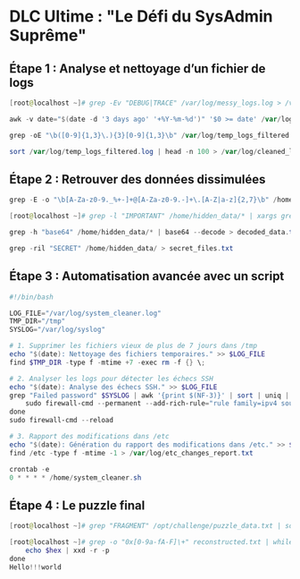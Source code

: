 # DLC Ultime : "Le Défi du SysAdmin Suprême"

## Étape 1 : Analyse et nettoyage d’un fichier de logs

```powershell
[root@localhost ~]# grep -Ev "DEBUG|TRACE" /var/log/messy_logs.log > /var/log/temp_logs.log
```
```powershell
awk -v date="$(date -d '3 days ago' '+%Y-%m-%d')" '$0 >= date' /var/log/temp_logs.log > /var/log/temp_logs_filtered.log
```
```powershell
grep -oE "\b([0-9]{1,3}\.){3}[0-9]{1,3}\b" /var/log/temp_logs_filtered.log | sort | uniq -c | sort -nr > /var/log/ip_count.txt
```
```powershell
sort /var/log/temp_logs_filtered.log | head -n 100 > /var/log/cleaned_logs.log
```

## Étape 2 : Retrouver des données dissimulées


```powershell
grep -E -o "\b[A-Za-z0-9._%+-]+@[A-Za-z0-9.-]+\.[A-Z|a-z]{2,7}\b" /home/hidden_data/* > emails_found.txt
```
```powershell
[root@localhost ~]# grep -l "IMPORTANT" /home/hidden_data/* | xargs grep -oE "\b([0-9]{1,3}\.){3}[0-9]{1,3}\b" > ip_addresses.txt
```
```powershell
grep -h "base64" /home/hidden_data/* | base64 --decode > decoded_data.txt
```
```powershell
grep -ril "SECRET" /home/hidden_data/ > secret_files.txt
```

## Étape 3 : Automatisation avancée avec un script

```powershell
#!/bin/bash

LOG_FILE="/var/log/system_cleaner.log"
TMP_DIR="/tmp"
SYSLOG="/var/log/syslog"

# 1. Supprimer les fichiers vieux de plus de 7 jours dans /tmp
echo "$(date): Nettoyage des fichiers temporaires." >> $LOG_FILE
find $TMP_DIR -type f -mtime +7 -exec rm -f {} \;

# 2. Analyser les logs pour détecter les échecs SSH
echo "$(date): Analyse des échecs SSH." >> $LOG_FILE
grep "Failed password" $SYSLOG | awk '{print $(NF-3)}' | sort | uniq | while read ip; do
    sudo firewall-cmd --permanent --add-rich-rule="rule family=ipv4 source address=$ip reject"
done
sudo firewall-cmd --reload

# 3. Rapport des modifications dans /etc
echo "$(date): Génération du rapport des modifications dans /etc." >> $LOG_FILE
find /etc -type f -mtime -1 > /var/log/etc_changes_report.txt

```

```powershell
crontab -e
0 * * * * /home/system_cleaner.sh
```

## Étape 4 : Le puzzle final
```powershell
[root@localhost ~]# grep "FRAGMENT" /opt/challenge/puzzle_data.txt | sort -k2,2 > reconstructed.txt
```

```powershell
[root@localhost ~]# grep -o "0x[0-9a-fA-F]\+" reconstructed.txt | while read hex; do
    echo $hex | xxd -r -p
done
Hello!!!world
```